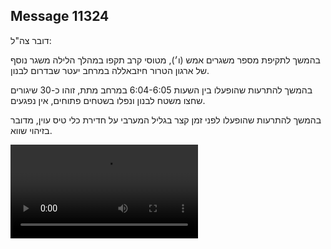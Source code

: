 ## Message 11324

דובר צה"ל:


בהמשך לתקיפת מספר משגרים אמש (ו׳), מטוסי קרב תקפו במהלך הלילה משגר נוסף של ארגון הטרור חיזבאללה במרחב יעטר שבדרום לבנון.

בהמשך להתרעות שהופעלו בין השעות 6:04-6:05 במרחב מתת, זוהו כ-30 שיגורים שחצו משטח לבנון ונפלו בשטחים פתוחים, אין נפגעים.

בהמשך להתרעות שהופעלו לפני זמן קצר בגליל המערבי על חדירת כלי טיס עוין, מדובר בזיהוי שווא.

![Video](11324/11324_media.mp4)
